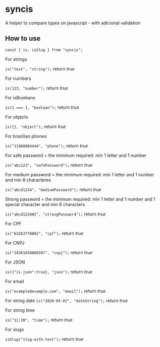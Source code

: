 # syncis

A helper to compare types on javascript - with adicional validation

## How to use

`const { is, isSlug } from "syncis";`

For strings

`is("text", "string");` return _true_

For numbers

`is(123, "number");` return _true_

For isBooleans

`is(1 === 1, "boolean");` return _true_

For objects

`is({}, "object");` return _true_

For brazilian phones

`is("11988884444", "phone");` return _true_

For safe password = the minimum required: min 1 letter and 1 number

`is("abc123", "safePassword");` return _true_

For medium password = the minimum required: min 1 letter and 1 number and min 8 characteres

`is("abcd1234", "mediumPassword");` return _true_

Strong password = the minimum required: min 1 letter and 1 number and 1 special character and min 8 characters

`is("abcd1234#2", "strongPassword");` return _true_

For CPF

`is("63263770802", "cpf");` return _true_

For CNPJ

`is("24361658000197", "cnpj");` return _true_

For JSON

`is({"is-json":true}, "json");` return _true_

For email

`is("example@example.com", "email");` return _true_

For string date
`is("2020-05-01", "dateString");` return _true_

For string time

`is("11:30", "time");` return _true_

For slugs

`isSlug("slug-with-text");` return _true_
